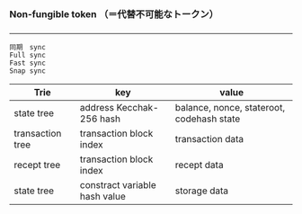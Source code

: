 ### Non-fungible token （＝代替不可能なトークン）
### 
---


```
同期　sync
Full sync
Fast sync
Snap sync
```

| Trie | key | value |
| --- | --- | --- | 
| state tree | address Kecchak-256 hash | balance, nonce, stateroot, codehash state |
| transaction tree | transaction block index| transaction data|
| recept tree | transaction block index | recept data |
| state tree | constract variable hash value | storage data |



```
```

```
```





